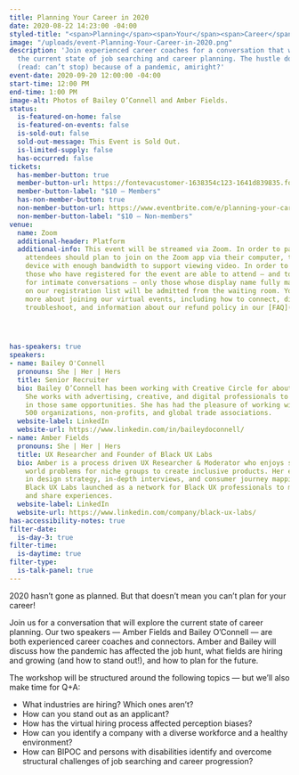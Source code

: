 ```yaml
---
title: Planning Your Career in 2020
date: 2020-08-22 14:23:00 -04:00
styled-title: "<span>Planning</span><span>Your</span><span>Career</span><span>in</span><span>2020</span>"
image: "/uploads/event-Planning-Your-Career-in-2020.png"
description: 'Join experienced career coaches for a conversation that will explore
  the current state of job searching and career planning. The hustle doesn’t stop
  (read: can’t stop) because of a pandemic, amiright?'
event-date: 2020-09-20 12:00:00 -04:00
start-time: 12:00 PM
end-time: 1:00 PM
image-alt: Photos of Bailey O’Connell and Amber Fields.
status:
  is-featured-on-home: false
  is-featured-on-events: false
  is-sold-out: false
  sold-out-message: This Event is Sold Out.
  is-limited-supply: false
  has-occurred: false
tickets:
  has-member-button: true
  member-button-url: https://fontevacustomer-1638354c123-1641d839835.force.com/services/oauth2/authorize?client_id=3MVG9nthuDc9owbcOq7_07W.HriOQQPWTbMkrpOla.ajDQlTHf4_uby_mhwylcX.mJBU2O2SppTiZMS0J_HJd&response_type=code&redirect_uri=https://ikit.aiga.org/ikit_national_util/ikit-national-util-sso-redirect/&state=https%3A%2F%2Fdc.aiga.org%2Fevent%2Fplanning-your-career-in-2020%2F%3Fredirect_source%3Deventbrite_register
  member-button-label: "$10 — Members"
  has-non-member-button: true
  non-member-button-url: https://www.eventbrite.com/e/planning-your-career-in-2020-tickets-117857235163
  non-member-button-label: "$10 — Non-members"
venue:
  name: Zoom
  additional-header: Platform
  additional-info: This event will be streamed via Zoom. In order to participate fully,
    attendees should plan to join on the Zoom app via their computer, tablet, or mobile
    device with enough bandwidth to support viewing video. In order to ensure only
    those who have registered for the event are able to attend — and to create space
    for intimate conversations — only those whose display name fully matches the name
    on our registration list will be admitted from the waiting room. You can find
    more about joining our virtual events, including how to connect, directions to
    troubleshoot, and information about our refund policy in our [FAQ](/faqs/).




has-speakers: true
speakers:
- name: Bailey O'Connell
  pronouns: She | Her | Hers
  title: Senior Recruiter
  bio: Bailey O’Connell has been working with Creative Circle for about 13 years.
    She works with advertising, creative, and digital professionals to place them
    in those same opportunities. She has had the pleasure of working with Fortune
    500 organizations, non-profits, and global trade associations.
  website-label: LinkedIn
  website-url: https://www.linkedin.com/in/baileydoconnell/
- name: Amber Fields
  pronouns: She | Her | Hers
  title: UX Researcher and Founder of Black UX Labs
  bio: Amber is a process driven UX Researcher & Moderator who enjoys solving real
    world problems for niche groups to create inclusive products. Her expertise lies
    in design strategy, in-depth interviews, and consumer journey mapping. Amber founded
    Black UX Labs launched as a network for Black UX professionals to meet, connect
    and share experiences.
  website-label: LinkedIn
  website-url: https://www.linkedin.com/company/black-ux-labs/
has-accessibility-notes: true
filter-date:
  is-day-3: true
filter-time:
  is-daytime: true
filter-type:
  is-talk-panel: true
---
```


2020 hasn’t gone as planned. But that doesn’t mean you can’t plan for your career!

Join us for a conversation that will explore the current state of career planning. Our two speakers — Amber Fields and Bailey O’Connell — are both experienced career coaches and connectors. Amber and Bailey will discuss how the pandemic has affected the job hunt, what fields are hiring and growing (and how to stand out!), and how to plan for the future.

The workshop will be structured around the following topics — but we’ll also make time for Q+A:

* What industries are hiring? Which ones aren’t?
* How can you stand out as an applicant?
* How has the virtual hiring process affected perception biases?
* How can you identify a company with a diverse workforce and a healthy environment?
* How can BIPOC and persons with disabilities identify and overcome structural challenges of job searching and career progression?
